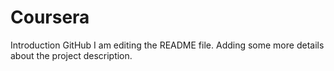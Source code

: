 # Coursera
Introduction GitHub
I am editing the README file. Adding some more details about the project description.
